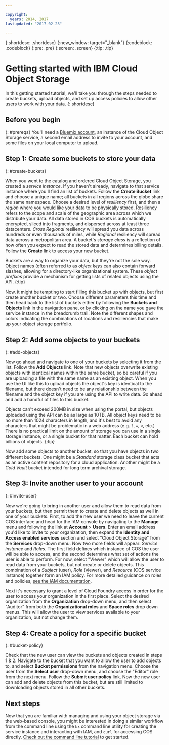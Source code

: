 ```yaml
---

copyright:
  years: 2014, 2017
lastupdated: "2017-02-23"

---
```

{:shortdesc: .shortdesc}
{:new_window: target="_blank"}
{:codeblock: .codeblock}
{:pre: .pre}
{:screen: .screen}
{:tip: .tip}


# Getting started with IBM Cloud Object Storage
In this getting started tutorial, we'll take you through the steps needed to create buckets, upload objects, and set up access policies to allow other users to work with your data.
{: shortdesc}

## Before you begin
{: #prereqs}
You'll need a [Bluemix account](https://console.ng.bluemix.net/registration/), an instance of the Cloud Object Storage service, a second email address to invite to your account, and some files on your local computer to upload.


## Step 1: Create some buckets to store your data
{: #create-buckets}

When you went to the catalog and ordered Cloud Object Storage, you created a _service instance_. If you haven't already, navigate to that service instance where you'll find an list of buckets.  Follow the **Create Bucket** link and choose a unique name; all buckets in all regions across the globe share the same namespace.  Choose a desired level of _resiliency_ first, and then a _region_ where you would like your data to be physically stored. Resiliency refers to the scope and scale of the geographic area across which we distribute your data. All data stored in COS buckets is automatically encrypted, sliced into fragments, and dispersed across at least three datacenters.  _Cross Regional_ resiliency will spread you data across hundreds or even thousands of miles, while _Regional_ resiliency will spread data across a metropolitan area.  A bucket's _storage class_ is a reflection of how often you expect to read the stored data and determines billing details. Follow the **Create** link to access your new bucket.

Buckets are a way to organize your data, but they're not the sole way.  Object names (often referred to as _object keys_ can also contain forward slashes, allowing for a directory-like organizational system. These _object prefixes_ provide a mechanism for getting lists of related objects using the API.
{:tip}

Now, it might be tempting to start filling this bucket up with objects, but first create another bucket or two.  Choose different parameters this time and then head back to the list of buckets either by following the **Buckets and Objects** link in the navigation pane, or by clicking on the name you gave the service instance in the breadcrumb trail. Note the different shapes and colors indicating the combinations of locations and resiliencies that make up your object storage portfolio.

## Step 2: Add some objects to your buckets
{: #add-objects}

Now go ahead and navigate to one of your buckets by selecting it from the list.  Follow the **Add Objects** link. Note that new objects overwrite existing objects with identical names within the same bucket, so be careful if you are uploading a file with the same name as an existing object.  When you use the UI like this to upload objects the object's key is identical to the filename, but there doesn't need to be any relationship between the filename and the object key if you are using the API to write data.  Go ahead and add a handful of files to this bucket.

Objects can't exceed 200MB in size when using the portal, but objects uploaded using the API can be as large as 10TB. All object keys need to be no more than 1024 characters in length, and it's best to avoid any characters that might be problematic in a web address (e.g. `?`, `=`, `<`, etc.) There is no practical limit on the amount of storage you can use in a single storage instance, or a single bucket for that matter.  Each bucket can hold billions of objects.
{:tip}

Now add some objects to another bucket, so that you have objects in two different buckets.  One might be a _Standard_ storage class bucket that acts as an active content repository for a cloud application.  Another might be a _Cold Vault_ bucket intended for long term archival storage.

## Step 3: Invite another user to your account
{: #invite-user}

Now we're going to bring in another user and allow them to read data from your buckets, but then permit them to create and delete objects as well in one of your buckets.  First, to add the new user we need to leave the current COS interface and head for the IAM console by navigating to the **Manage** menu and following the link at **Account** > **Users**.  Enter an email address you'd like to invite to your organization, then expand the **Identity and Access enabled services** section and select "Cloud Object Storage" from the **Services** drop-down menu.  Now two more fields will appear: _Service instance_ and _Roles_. The first field defines which instance of COS the user will be able to access, and the second determines what set of actions the user is able to perform. For now, select "Viewer" which will allow the user to read data from your buckets, but not create or delete objects. This combination of a _Subject_ (user), _Role_ (viewer), and _Resource_ (COS service instance) together form an IAM policy. For more detailed guidance on roles and policies, [see the IAM documentation](https://console.stage1.bluemix.net/docs/developing/Access-Management/index.html).

Next it's necessary to grant a level of Cloud Foundry access in order for the user to access your organization in the first place.  Select the desired organization from the **Organization** drop-down menu, and then select "Auditor" from both the **Organizational roles** and **Space roles** drop down menus.  This will allow the user to view services available to your organization, but not change them.

## Step 4: Create a policy for a specific bucket
{: #bucket-policy}

Check that the new user can view the buckets and objects created in steps 1 & 2. Navigate to the bucket that you want to allow the user to add objects to, and select **Bucket permissions** from the navigation menu.  Choose the user from the **Select user** drop-down menu, and choose the "Editor" role from the next menu.  Follow the **Submit user policy** link. Now the new user can add and delete objects from this bucket, but are still limited to downloading objects stored in all other buckets.

## Next steps

Now that you are familiar with managing and using your object storage via the web-based console, you might be interested in doing a similar workflow from the command line using  the `bx` command line utility for creating the service instance and interacting with IAM, and `curl` for accessing COS directly. [Check out the command line tutorial](tutorials/gather-required-information.html) to get started.
